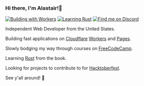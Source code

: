 ### Hi there, I'm Alastair!🖖

[![Building with Workers](https://tinyurl.com/yemun5z6)](https://workers.cloudflare.com) [![Learning Rust](https://img.shields.io/static/v1?labelColor=black&label=Learning&color=red&url=https://www.rust-lang.org&style=for-the-badge&message=Rust&logo=Rust)](https://www.rust-lang.org) [![Find me on Discord](https://img.shields.io/static/v1?labelColor=black&label=Find%20Me&color=5865F2&url=https://discord.gg/cloudflaredev&style=for-the-badge&message=on%20Discord&logo=Discord)](https://discord.gg/cloudflaredev)

Independent Web Developer from the United States.

Building fast applications on [Cloudflare](https://cloudflare.com) [Workers](https://workers.cloudflare.com) and [Pages](https://pages.cloudflare.com).

Slowly bodging my way through courses on [FreeCodeCamp](https://www.freecodecamp.org).

Learning [Rust](https://rust-lang.com) from the book.

Looking for projects to contribute to for [Hacktoberfest](https://hacktoberfest.digitalocean.com).

See y'all around! 👋
